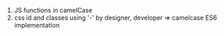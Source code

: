 1. JS functions in camelCase
2. css id and classes using '-' by designer, developer => camelcase
ES6 implementation